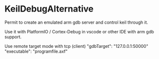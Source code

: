 # KeilDebugAlternative
Permit to create an emulated arm gdb server and control keil through it.

Use it with PlatformIO / Cortex-Debug in vscode or other IDE with arm gdb support.

Use remote target mode with tcp (client)
"gdbTarget": "127.0.0.1:50000"
"executable": "programfile.axf"
